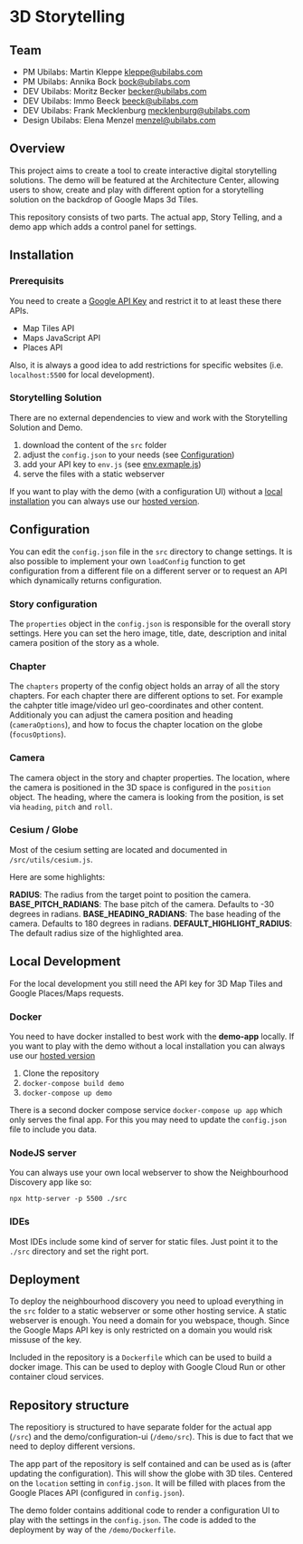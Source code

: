 # 3D Storytelling

## Team

- PM Ubilabs: Martin Kleppe <kleppe@ubilabs.com>
- PM Ubilabs: Annika Bock <bock@ubilabs.com>
- DEV Ubilabs: Moritz Becker <becker@ubilabs.com>
- DEV Ubilabs: Immo Beeck <beeck@ubilabs.com>
- DEV Ubilabs: Frank Mecklenburg <mecklenburg@ubilabs.com>
- Design Ubilabs: Elena Menzel <menzel@ubilabs.com>

## Overview

This project aims to create a tool to create interactive digital storytelling solutions. The demo will be featured at the Architecture Center, allowing users to show, create and play with different option for a storytelling solution on the backdrop of Google Maps 3d Tiles.

This repository consists of two parts. The actual app, Story Telling, and a demo app which adds a control panel for settings.

## Installation

### Prerequisits

You need to create a [Google API Key](https://console.cloud.google.com/apis/credentials) and restrict it to at least these there APIs.

- Map Tiles API
- Maps JavaScript API
- Places API

Also, it is always a good idea to add restrictions for specific websites (i.e. `localhost:5500` for local development).

### Storytelling Solution

There are no external dependencies to view and work with the Storytelling Solution and Demo.

1. download the content of the `src` folder
2. adjust the `config.json` to your needs (see [Configuration](#Configuration))
3. add your API key to `env.js` (see [env.exmaple.js](src/env.exmaple.js))
4. serve the files with a static webserver

If you want to play with the demo (with a configuration UI) without a [local installation](#local-development) you can always use our [hosted version](url).

## Configuration

You can edit the `config.json` file in the `src` directory to change settings. It is also possible to implement your own `loadConfig` function to get configuration from a different file on a different server or to request an API which dynamically returns configuration.


### Story configuration

The `properties` object in the `config.json` is responsible for the overall story settings. Here you can set the hero image, title, date, description and inital camera position of the story as a whole.

### Chapter

The `chapters` property of the config object holds an array of all the story chapters. For each chapter there are different options to set. For example the cahpter title image/video url geo-coordinates and other content. Additionaly you can adjust the camera position and heading (`cameraOptions`), and how to focus the chapter location on the globe (`focusOptions`).

### Camera

The camera object in the story and chapter properties. The location, where the camera is positioned in the 3D space is configured in the `position` object. The heading, where the camera is looking from the position, is set via `heading`, `pitch` and `roll`.

### Cesium / Globe

Most of the cesium setting are located and documented in `/src/utils/cesium.js`.

Here are some highlights:


**RADIUS**: The radius from the target point to position the camera.
**BASE_PITCH_RADIANS**: The base pitch of the camera. Defaults to -30 degrees in radians.
**BASE_HEADING_RADIANS**: The base heading of the camera. Defaults to 180 degrees in radians.
**DEFAULT_HIGHLIGHT_RADIUS**: The default radius size of the highlighted area.

## Local Development

For the local development you still need the API key for 3D Map Tiles and Google Places/Maps requests.

### Docker

You need to have docker installed to best work with the **demo-app** locally. If you want to play with the demo without a local installation you can always use our [hosted version](url)

1. Clone the repository
2. `docker-compose build demo`
3. `docker-compose up demo`

There is a second docker compose service `docker-compose up app` which only serves the final app. For this you may need to update the `config.json` file to include you data.

### NodeJS server

You can always use your own local webserver to show the Neighbourhood Discovery app like so:

`npx http-server -p 5500 ./src`

### IDEs

Most IDEs include some kind of server for static files. Just point it to the `./src` directory and set the right port.

## Deployment

To deploy the neighbourhood discovery you need to upload everything in the `src` folder to a static webserver or some other hosting service. A static webserver is enough. You need a domain for you webspace, though. Since the Google Maps API key is only restricted on a domain you would risk missuse of the key.

Included in the repository is a `Dockerfile` which can be used to build a docker image. This can be used to deploy with Google Cloud Run or other container cloud services.

## Repository structure

The repositiory is structured to have separate folder for the actual app (`/src`) and the demo/configuration-ui (`/demo/src`). This is due to fact that we need to deploy different versions.

The app part of the repository is self contained and can be used as is (after updating the configuration). This will show the globe with 3D tiles. Centered on the `location` setting in `config.json`. It will be filled with places from the Google Places API (configured in `config.json`).

The demo folder contains additional code to render a configuration UI to play with the settings in the `config.json`. The code is added to the deployment by way of the `/demo/Dockerfile`.
